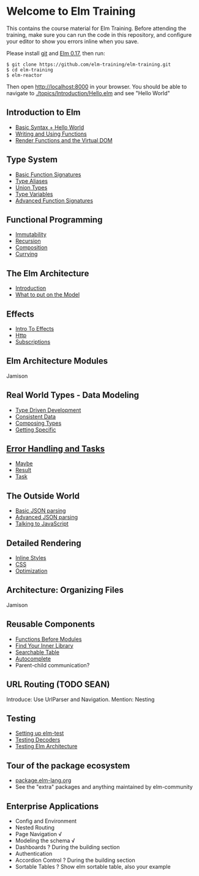 # Welcome to Elm Training
This contains the course material for Elm Training. Before attending the training, make sure you can run the code in this repository, and configure your editor to show you errors inline when you save.

Please install [git](https://git-scm.com/downloads) and [Elm 0.17](http://elm-lang.org/install), then run:

    $ git clone https://github.com/elm-training/elm-training.git
    $ cd elm-training
    $ elm-reactor

Then open [http://localhost:8000](http://localhost:8000) in your browser. You should be able to navigate to [./topics/Introduction/Hello.elm](http://localhost:8000/topics/Introduction/Hello.elm) and see "Hello World"

Introduction to Elm
-------------------
- [Basic Syntax + Hello World](./topics/Introduction/Hello.elm)
- [Writing and Using Functions](./topics/Introduction/Functions.elm)
- [Render Functions and the Virtual DOM](./topics/Introduction/RenderDom.elm)

Type System
-----------
- [Basic Function Signatures](./topics/TypeSystem/BasicFunctionSignatures.elm)
- [Type Aliases](./topics/TypeSystem/TypeAliases.elm)
- [Union Types](./topics/TypeSystem/UnionTypes.elm)
- [Type Variables](./topics/TypeSystem/TypeVariables.elm)
- [Advanced Function Signatures](./topics/TypeSystem/AdvancedFunctionSignatures.elm)

Functional Programming
----------------------
- [Immutability](./topics/Functional/Immutability.elm)
- [Recursion](./topics/Functional/Recursion.elm)
- [Composition](./topics/Functional/Composition.elm)
- [Currying](./topics/Functional/Currying.elm)

The Elm Architecture
--------------------
- [Introduction](./topics/ElmArchitecture/Intro.elm)
- [What to put on the Model](./topics/ElmArchitecture/DerivedData.elm)

Effects
-----------------------------
- [Intro To Effects](./topics/Effects/Random.elm)
- [Http](./topics/Effects/Http.elm)
- [Subscriptions](./topics/Effects/Subscriptions.elm)

Elm Architecture Modules
-------------------------------------
Jamison


Real World Types - Data Modeling
--------------------------------
- [Type Driven Development](./topics/Modeling/TDD.elm)
- [Consistent Data](./topics/Modeling/Consistent.elm)
- [Composing Types](./topics/Modeling/Composing.elm)
- [Getting Specific](./topics/Modeling/Specific.elm)


[Error Handling and Tasks](http://guide.elm-lang.org/error_handling/)
--------------------------------------------------------------------
- [Maybe](http://guide.elm-lang.org/error_handling/maybe.html)
- [Result](http://guide.elm-lang.org/error_handling/result.html)
- [Task](http://guide.elm-lang.org/error_handling/task.html)


The Outside World
-----------------
- [Basic JSON parsing](./topics/Outside/BasicJson.elm)
- [Advanced JSON parsing](./topics/Outside/AdvancedJson.elm)
- [Talking to JavaScript](./topics/Outside/JavaScript.elm)

Detailed Rendering
------------------
- [Inline Styles](./topics/DetailedRendering/InlineStyles.elm)
- [CSS](./topics/DetailedRendering/Css.elm)
- [Optimization](./topics/DetailedRendering/Optimization.elm)

Architecture: Organizing Files
------------------------------
Jamison


Reusable Components
-------------------------------
- [Functions Before Modules](./topics/Components/Functions.elm)
- [Find Your Inner Library](./topics/Components/Library.elm)
- [Searchable Table](./topics/Components/Table.elm)
- [Autocomplete](./topics/Components/Autocomplete.elm)
- Parent-child communication?


URL Routing (TODO SEAN)
-----------
Introduce: Use UrlParser and Navigation.
Mention: Nesting

Testing
-------
- [Setting up elm-test](./topics/Testing/Setup.elm)
- [Testing Decoders](./topics/Testing/Decoders.elm)
- [Testing Elm Architecture](./topics/Testing/Architecture.elm)

Tour of the package ecosystem
-----------------------------
- [package.elm-lang.org](http://package.elm-lang.org/)
- See the "extra" packages and anything maintained by elm-community


Enterprise Applications
-----------------------
- Config and Environment
- Nested Routing
- Page Navigation √
- Modeling the schema √
- Dashboards ? During the building section
- Authentication
- Accordion Control ? During the building section
- Sortable Tables ? Show elm sortable table, also your example
